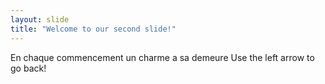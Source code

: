 ```yaml
---
layout: slide
title: "Welcome to our second slide!"
---
```

En chaque commencement un charme a sa demeure
Use the left arrow to go back!
